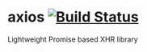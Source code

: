 # axios [![Build Status](https://travis-ci.org/mzabriskie/axios.svg?branch=master)](https://travis-ci.org/mzabriskie/axios)

Lightweight Promise based XHR library
